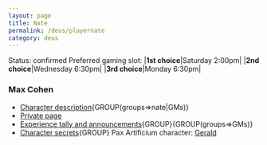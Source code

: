 ```yaml
---
layout: page
title: Nate
permalink: /deus/playernate
category: deus
---
```

Status: confirmed
Preferred gaming slot:
|__1st choice__|Saturday 2:00pm|
|__2nd choice__|Wednesday 6:30pm|
|__3rd choice__|Monday 6:30pm|
### Max Cohen
* [Character description](char-public-nate){GROUP(groups=&gt;nate|GMs)}
* [Private page](char-private-nate)
* [Experience tally and announcements](announce-nate){GROUP}{GROUP(groups=&gt;GMs)}
* [Character secrets](char-secrets-nate){GROUP}
Pax Artificium character: [Gerald](/pax/pcs/gerald.html)

